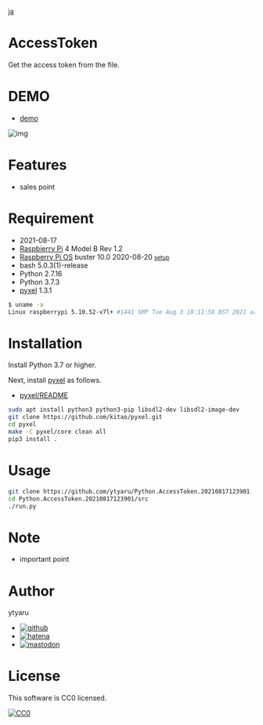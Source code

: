 [ja](./README.ja.md)

# AccessToken

Get the access token from the file.

# DEMO

* [demo](https://ytyaru.github.io/Python.AccessToken.20210817123901/)

![img](https://github.com/ytyaru/Python.AccessToken.20210817123901/blob/master/doc/0.png?raw=true)

# Features

* sales point

# Requirement

* <time datetime="2021-08-17T12:38:13+0900">2021-08-17</time>
* [Raspbierry Pi](https://ja.wikipedia.org/wiki/Raspberry_Pi) 4 Model B Rev 1.2
* [Raspberry Pi OS](https://ja.wikipedia.org/wiki/Raspbian) buster 10.0 2020-08-20 <small>[setup](http://ytyaru.hatenablog.com/entry/2020/10/06/111111)</small>
* bash 5.0.3(1)-release
* Python 2.7.16
* Python 3.7.3
* [pyxel][] 1.3.1

[pyxel]:https://github.com/kitao/pyxel

```sh
$ uname -a
Linux raspberrypi 5.10.52-v7l+ #1441 SMP Tue Aug 3 18:11:56 BST 2021 armv7l GNU/Linux
```

# Installation

Install Python 3.7 or higher.

Next, install [pyxel][] as follows.

* [pyxel/README](https://github.com/kitao/pyxel/blob/master/README.md#how-to-install)

```sh
sudo apt install python3 python3-pip libsdl2-dev libsdl2-image-dev
git clone https://github.com/kitao/pyxel.git
cd pyxel
make -C pyxel/core clean all
pip3 install .
```

# Usage

```sh
git clone https://github.com/ytyaru/Python.AccessToken.20210817123901
cd Python.AccessToken.20210817123901/src
./run.py
```

# Note

* important point

# Author

ytyaru

* [![github](http://www.google.com/s2/favicons?domain=github.com)](https://github.com/ytyaru "github")
* [![hatena](http://www.google.com/s2/favicons?domain=www.hatena.ne.jp)](http://ytyaru.hatenablog.com/ytyaru "hatena")
* [![mastodon](http://www.google.com/s2/favicons?domain=mstdn.jp)](https://mstdn.jp/web/accounts/233143 "mastdon")

# License

This software is CC0 licensed.

[![CC0](http://i.creativecommons.org/p/zero/1.0/88x31.png "CC0")](http://creativecommons.org/publicdomain/zero/1.0/deed.en)

